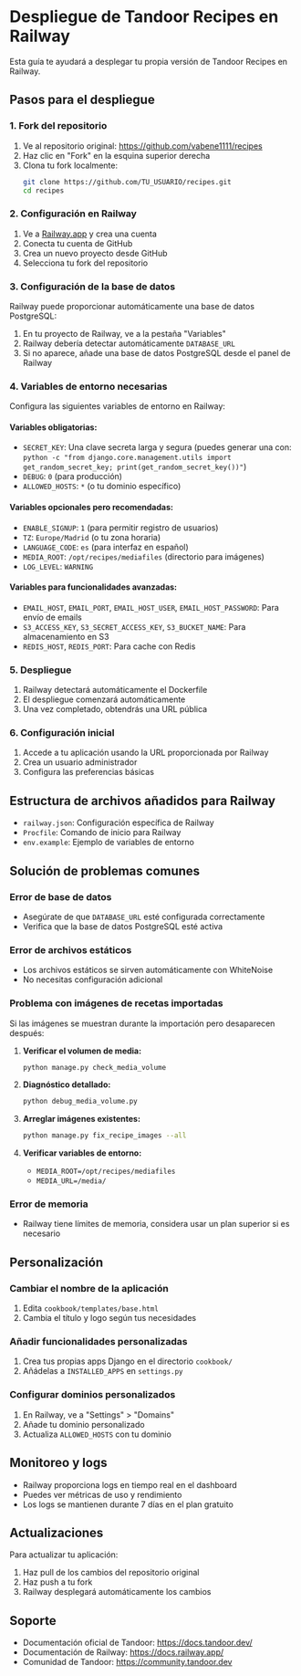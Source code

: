 # Despliegue de Tandoor Recipes en Railway

Esta guía te ayudará a desplegar tu propia versión de Tandoor Recipes en Railway.

## Pasos para el despliegue

### 1. Fork del repositorio

1. Ve al repositorio original: https://github.com/vabene1111/recipes
2. Haz clic en "Fork" en la esquina superior derecha
3. Clona tu fork localmente:
   ```bash
   git clone https://github.com/TU_USUARIO/recipes.git
   cd recipes
   ```

### 2. Configuración en Railway

1. Ve a [Railway.app](https://railway.app) y crea una cuenta
2. Conecta tu cuenta de GitHub
3. Crea un nuevo proyecto desde GitHub
4. Selecciona tu fork del repositorio

### 3. Configuración de la base de datos

Railway puede proporcionar automáticamente una base de datos PostgreSQL:

1. En tu proyecto de Railway, ve a la pestaña "Variables"
2. Railway debería detectar automáticamente `DATABASE_URL`
3. Si no aparece, añade una base de datos PostgreSQL desde el panel de Railway

### 4. Variables de entorno necesarias

Configura las siguientes variables de entorno en Railway:

#### Variables obligatorias:

- `SECRET_KEY`: Una clave secreta larga y segura (puedes generar una con: `python -c "from django.core.management.utils import get_random_secret_key; print(get_random_secret_key())"`)
- `DEBUG`: `0` (para producción)
- `ALLOWED_HOSTS`: `*` (o tu dominio específico)

#### Variables opcionales pero recomendadas:

- `ENABLE_SIGNUP`: `1` (para permitir registro de usuarios)
- `TZ`: `Europe/Madrid` (o tu zona horaria)
- `LANGUAGE_CODE`: `es` (para interfaz en español)
- `MEDIA_ROOT`: `/opt/recipes/mediafiles` (directorio para imágenes)
- `LOG_LEVEL`: `WARNING`

#### Variables para funcionalidades avanzadas:

- `EMAIL_HOST`, `EMAIL_PORT`, `EMAIL_HOST_USER`, `EMAIL_HOST_PASSWORD`: Para envío de emails
- `S3_ACCESS_KEY`, `S3_SECRET_ACCESS_KEY`, `S3_BUCKET_NAME`: Para almacenamiento en S3
- `REDIS_HOST`, `REDIS_PORT`: Para cache con Redis

### 5. Despliegue

1. Railway detectará automáticamente el Dockerfile
2. El despliegue comenzará automáticamente
3. Una vez completado, obtendrás una URL pública

### 6. Configuración inicial

1. Accede a tu aplicación usando la URL proporcionada por Railway
2. Crea un usuario administrador
3. Configura las preferencias básicas

## Estructura de archivos añadidos para Railway

- `railway.json`: Configuración específica de Railway
- `Procfile`: Comando de inicio para Railway
- `env.example`: Ejemplo de variables de entorno

## Solución de problemas comunes

### Error de base de datos

- Asegúrate de que `DATABASE_URL` esté configurada correctamente
- Verifica que la base de datos PostgreSQL esté activa

### Error de archivos estáticos

- Los archivos estáticos se sirven automáticamente con WhiteNoise
- No necesitas configuración adicional

### Problema con imágenes de recetas importadas

Si las imágenes se muestran durante la importación pero desaparecen después:

1. **Verificar el volumen de media:**

   ```bash
   python manage.py check_media_volume
   ```

2. **Diagnóstico detallado:**

   ```bash
   python debug_media_volume.py
   ```

3. **Arreglar imágenes existentes:**

   ```bash
   python manage.py fix_recipe_images --all
   ```

4. **Verificar variables de entorno:**
   - `MEDIA_ROOT=/opt/recipes/mediafiles`
   - `MEDIA_URL=/media/`

### Error de memoria

- Railway tiene límites de memoria, considera usar un plan superior si es necesario

## Personalización

### Cambiar el nombre de la aplicación

1. Edita `cookbook/templates/base.html`
2. Cambia el título y logo según tus necesidades

### Añadir funcionalidades personalizadas

1. Crea tus propias apps Django en el directorio `cookbook/`
2. Añádelas a `INSTALLED_APPS` en `settings.py`

### Configurar dominios personalizados

1. En Railway, ve a "Settings" > "Domains"
2. Añade tu dominio personalizado
3. Actualiza `ALLOWED_HOSTS` con tu dominio

## Monitoreo y logs

- Railway proporciona logs en tiempo real en el dashboard
- Puedes ver métricas de uso y rendimiento
- Los logs se mantienen durante 7 días en el plan gratuito

## Actualizaciones

Para actualizar tu aplicación:

1. Haz pull de los cambios del repositorio original
2. Haz push a tu fork
3. Railway desplegará automáticamente los cambios

## Soporte

- Documentación oficial de Tandoor: https://docs.tandoor.dev/
- Documentación de Railway: https://docs.railway.app/
- Comunidad de Tandoor: https://community.tandoor.dev
